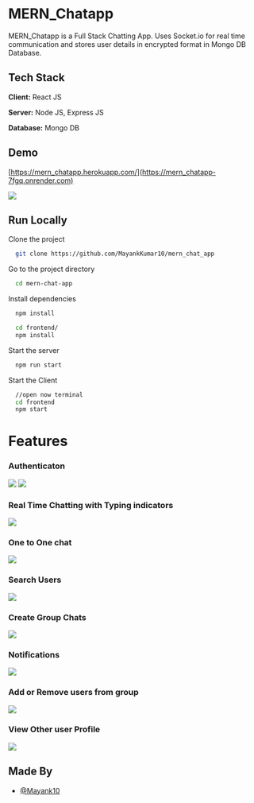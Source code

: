 # MERN_Chatapp

MERN_Chatapp is a Full Stack Chatting App.
Uses Socket.io for real time communication and stores user details in encrypted format in Mongo DB Database.

## Tech Stack

**Client:** React JS

**Server:** Node JS, Express JS

**Database:** Mongo DB

## Demo

[https://mern_chatapp.herokuapp.com/](https://mern_chatapp-7fgq.onrender.com)

![](https://github.com/MayankKumar10/mern_chat_app/blob/master/screenshots/group%20%2B%20notif.PNG)

## Run Locally

Clone the project

```bash
  git clone https://github.com/MayankKumar10/mern_chat_app
```

Go to the project directory

```bash
  cd mern-chat-app
```

Install dependencies

```bash
  npm install
```

```bash
  cd frontend/
  npm install
```

Start the server

```bash
  npm run start
```

Start the Client

```bash
  //open now terminal
  cd frontend
  npm start
```

# Features

### Authenticaton

![](https://github.com/MayankKumar10/mern_chat_app/blob/master/screenshots/login.PNG)
![](https://github.com/MayankKumar10/mern_chat_app/blob/master/screenshots/signup.PNG)

### Real Time Chatting with Typing indicators

![](https://github.com/MayankKumar10/mern_chat_app/blob/master/screenshots/real-time.PNG)

### One to One chat

![](https://github.com/MayankKumar10/mern_chat_app/blob/master/screenshots/mainscreen.PNG)

### Search Users

![](https://github.com/MayankKumar10/mern_chat_app/blob/master/screenshots/search.PNG)

### Create Group Chats

![](https://github.com/MayankKumar10/mern_chat_app/blob/master/screenshots/new%20grp.PNG)

### Notifications

![](https://github.com/MayankKumar10/mern_chat_app/blob/master/screenshots/group%20%2B%20notif.PNG)

### Add or Remove users from group

![](https://github.com/MayankKumar10/mern_chat_app/blob/master/screenshots/add%20rem.PNG)

### View Other user Profile

![](https://github.com/MayankKumar10/mern_chat_app/blob/master/screenshots/profile.PNG)

## Made By

- [@Mayank10](https://github.com/MayankKumar10)
